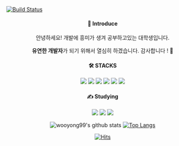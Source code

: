 [![Build Status](https://capsule-render.vercel.app/api?type=waving&color=EEFF00,100:254EDB&animation=fadeIn&desc=by%20Giyhub&descSize=15&descAlign=69&descAlignY=52&text=Yong%27s%20Profile&fontSize=60&fontColor=fcffff&fontAlignY=39&height=250&stroke=ceeae5)](https://travis-ci.org/joemccann/dillinger)

<div align="center">
<h4>📣 Introduce</h4>
안녕하세요! 개발에 흥미가 생겨 공부하고있는 대학생입니다.
                
                
<b>유연한 개발자</b>가 되기 위해서 열심히 하겠습니다. 감사합니다 ! 🙌
</div>

    
<div align=center>
<h4>🛠️ STACKS</h4>
<img src="https://img.shields.io/badge/HTML5-E34F26?style=flat-logo&logo=HTML5&logoColor=white"/>
<img src="https://img.shields.io/badge/css-1572B6?style=flat-logo&logo=css3&logoColor=white">
<img src="https://img.shields.io/badge/C-A8B9CC?style=flat-logo&logo=C&logoColor=white"/> 
<img src="https://img.shields.io/badge/java-007396?style=flat-logo&logo=java&logoColor=white">
<img src="https://img.shields.io/badge/Python-3776AB?style=flat-logo&logo=Python&logoColor=white"/>
<img src="https://img.shields.io/badge/Django-092E20?style=flat-logo&logo=Django&logoColor=white"/>
</div>
    
    
<div align=center>
<h4>✍️ Studying</h4>
<img src="https://img.shields.io/badge/Spring-6DB33F?style=flat-logo&logo=Spring&logoColor=white"/>
<img src="https://img.shields.io/badge/Oracle-F80000?style=flat-logo&logo=Oracle&logoColor=white"/>
<img src="https://img.shields.io/badge/jquery-0769AD?style=flat-logo&logo=jquery&logoColor=white">
</div>


<div align=center>

![wooyong99's github stats](https://github-readme-stats.vercel.app/api?username=wooyong99&show_icons=true) [![Top Langs](https://github-readme-stats.vercel.app/api/top-langs/?username=wooyong99&layout=compact)](https://github.com/anuraghazra/github-readme-stats)

</div>

<div align=center>

[![Hits](https://hits.seeyoufarm.com/api/count/incr/badge.svg?url=https%3A%2F%2Fgithub.com%2Fwooyong99&count_bg=%234CAED5&title_bg=%23BCC4C6&icon=&icon_color=%23FFFFFF&title=hits&edge_flat=false)](https://hits.seeyoufarm.com)

</div>
